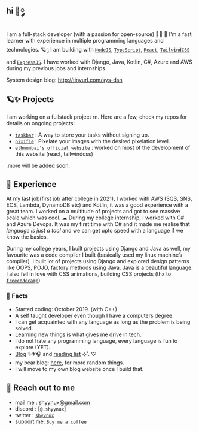 ## hi 🎀༘

I am a full-stack developer (with a passion for open-source) 🫶🏽 🌷  I'm a fast learner with experience in multiple programming languages and technologies. 🪐༘ I am building with [`NodeJS`](https://nodejs.org/en/about), [`TypeScript`](https://www.typescriptlang.org/docs/), [` React `](https://react.dev/), [` TailwindCSS `](https://tailwindcss.com/) and [` ExpressJS `](https://expressjs.com/). 
I have worked with Django, Java, Kotlin, C#, Azure and AWS during my previous jobs and internships.

System design blog: http://tinyurl.com/sys-dsn

## 🪐✨ Projects

I am working on a fullstack project rn. Here are a few, check my repos for details on ongoing projects:
- [`taskbar`](https://taskbar-gamma.vercel.app/) : A way to store your tasks without signing up.
- [`pixifie`](https://pixifie.xyz) : Pixelate your images with the desired pixelation level.
- [`ethmumbai's official website`](https://ethmumbai.in/) : worked on most of the development of this website (react, tailwindcss)

:more will be added soon:

## 🧸 Experience

At my last job(first job after college in 2021), I worked with AWS (SQS, SNS, ECS, Lambda, DynamoDB etc) and Kotlin, it was a good experience with a great team. I worked on a multitude of projects and got to see massive scale which was cool. ☁︎ During my college internship, I worked with C# and Azure Devops. It was my first time with C# and it made me realise that _language is just a tool_ and we can get upto speed with a language if we know the basics.

During my college years, I built projects using Django and Java as well, my favourite was a code compiler I built (basically used my linux machine’s compiler). I built lot of projects using Django and explored design patterns like OOPS, POJO, factory methods using Java. Java is a beautiful language. I also fell in love with CSS animations, building CSS projects (thx to [`freecodecamp`](https://www.freecodecamp.org/)).

### 🌷 Facts 

- Started coding: October 2019. (with C++)
- A self taught developer even though I have a computers degree.
- I can get acquainted with any language as long as the problem is being solved.
- Learning new things is what gives me drive in tech.
- I do not hate any programming language, every language is fun to explore (YET).
- [Blog](https://dev.to/shyynux) ✨💗🎧 and [reading list](https://shyynux.github.io/reading-list/) ⊹˚. ♡
- my bear blog: [here](shyynux.bearblog.dev), for more random things.
- I will move to my own blog website once I build that.


## 💌 Reach out to me 

- mail me : shyynux@gmail.com
- discord : [`@.shyynux`]
- twitter : [`shyynux`](https://twitter.com/shyynux)
- support me: [`Buy me a coffee`](https://www.buymeacoffee.com/shyynux)


